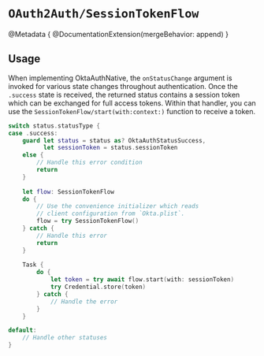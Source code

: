 # ``OAuth2Auth/SessionTokenFlow``

@Metadata {
    @DocumentationExtension(mergeBehavior: append)
}

## Usage

When implementing OktaAuthNative, the `onStatusChange` argument is invoked for various state changes throughout authentication. Once the `.success` state is received, the returned status contains a session token which can be exchanged for full access tokens. Within that handler, you can use the ``SessionTokenFlow/start(with:context:)`` function to receive a token.

```swift
switch status.statusType {
case .success:
    guard let status = status as? OktaAuthStatusSuccess,
          let sessionToken = status.sessionToken
    else {
        // Handle this error condition
        return
    }
    
    let flow: SessionTokenFlow
    do {
        // Use the convenience initializer which reads
        // client configuration from `Okta.plist`.
        flow = try SessionTokenFlow()
    } catch {
        // Handle this error
        return
    }
    
    Task {
        do {
            let token = try await flow.start(with: sessionToken)
            try Credential.store(token)
        } catch {
            // Handle the error
        }
    }

default:
    // Handle other statuses
}
```
